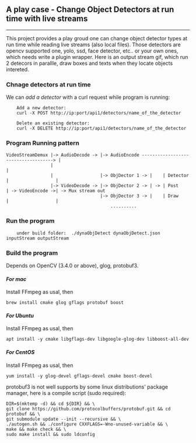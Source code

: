 ##  A play case - Change Object Detectors at run time with live streams
---------

This project provides a play groud one can change object detector types at run time while reading live streams (also local files). Those detectors are opencv supported one, yolo, ssd, face detector, etc.. or your own ones, which needs write a plugin wrapper. Here is an output stream gif, which run 2 detecors in parallle, draw boxes and texts when they locate objects intereted.

### Chnage detectors at run time

We can *add a detector* with a curl request while program is running:

``` shell
    Add a new detector:
    curl -X POST http://ip:port/api1/detectors/name_of_the_detector
    
    Delete an existing detector:
    curl -X DELETE http://ip:port/api1/detectors/name_of_the_detector
```

### Program Running pattern

```
VideoStreamDemux |-> AudioDecode -> |-> AudioEncode ------------------------------------> |
                 |                                                                        |
                 |                  |-> ObjDector 1 -> |    | Detector |                  |
                 |-> VideoDecode -> |-> ObjDector 2 -> | -> | Post     | -> VideoEncode ->| -> Mux stream out
                                    |-> ObjDector 3 -> |    | Draw     |                  |
                                        ..........
```

### Run the program

``` 
    under build folder:  ./dynaObjDetect dynaObjDetect.json inputStream outputStream
```

### Build the program

Depends on OpenCV (3.4.0 or above), glog, protobuf3.

#### *For mac*
Install FFmpeg as usal, then
``` shell
brew install cmake glog gflags protobuf boost 
```

#### *For Ubuntu*
Install FFmpeg as usal, then  
```
apt install -y cmake libgflags-dev libgoogle-glog-dev libboost-all-dev
```

#### *For CentOS*
Install FFmpeg as usal, then  
``` shell
yum install -y glog-devel gflags-devel cmake boost-devel
```

protobuf3 is not well supports by some linux distributions' package manager, here is a compile script (sudo required):
```
DIR=$(mktemp -d) && cd ${DIR} && \
git clone https://github.com/protocolbuffers/protobuf.git && cd protobuf && \
git submodule update --init --recursive && \
./autogen.sh && ./configure CXXFLAGS=-Wno-unused-variable && \
make && make check && \
sudo make install && sudo ldconfig
```
